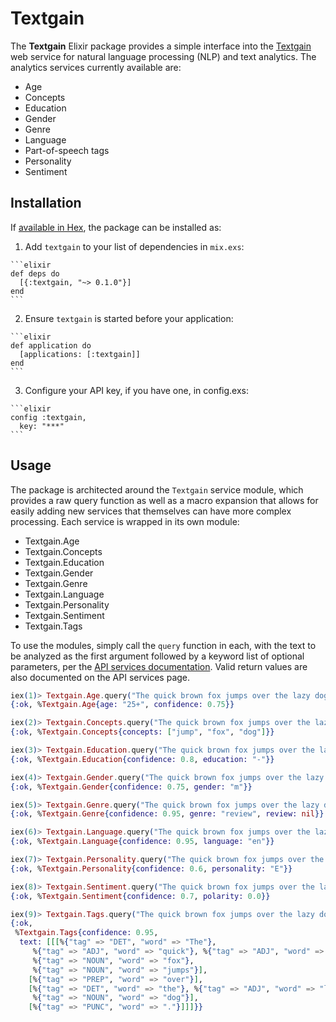 # Textgain

The **Textgain** Elixir package provides a simple interface into the [Textgain](https://www.textgain.com/) web service for natural language processing (NLP) and text analytics.  The analytics services currently available are:
 
* Age
* Concepts
* Education
* Gender
* Genre
* Language
* Part-of-speech tags
* Personality
* Sentiment

## Installation

If [available in Hex](https://hex.pm/docs/publish), the package can be installed as:

  1. Add `textgain` to your list of dependencies in `mix.exs`:

    ```elixir
    def deps do
      [{:textgain, "~> 0.1.0"}]
    end
    ```

  2. Ensure `textgain` is started before your application:

    ```elixir
    def application do
      [applications: [:textgain]]
    end
    ```

  3. Configure your API key, if you have one, in config.exs:
  
    ```elixir
    config :textgain,
      key: "***"
    ```

## Usage

The package is architected around the `Textgain` service module, which provides a raw query function as well as a macro expansion that allows for easily adding new services that themselves can have more complex processing.  Each service is wrapped in its own module:

* Textgain.Age
* Textgain.Concepts
* Textgain.Education
* Textgain.Gender
* Textgain.Genre
* Textgain.Language
* Textgain.Personality
* Textgain.Sentiment
* Textgain.Tags

To use the modules, simply call the ```query``` function in each, with the text to be analyzed as the first argument followed by a keyword list of optional parameters, per the [API services documentation](https://www.textgain.com/api).  Valid return values are also documented on the API services page.

```elixir
iex(1)> Textgain.Age.query("The quick brown fox jumps over the lazy dog.")
{:ok, %Textgain.Age{age: "25+", confidence: 0.75}}

iex(2)> Textgain.Concepts.query("The quick brown fox jumps over the lazy dog.")
{:ok, %Textgain.Concepts{concepts: ["jump", "fox", "dog"]}}

iex(3)> Textgain.Education.query("The quick brown fox jumps over the lazy dog.")
{:ok, %Textgain.Education{confidence: 0.8, education: "-"}}

iex(4)> Textgain.Gender.query("The quick brown fox jumps over the lazy dog.")
{:ok, %Textgain.Gender{confidence: 0.75, gender: "m"}}

iex(5)> Textgain.Genre.query("The quick brown fox jumps over the lazy dog.")
{:ok, %Textgain.Genre{confidence: 0.95, genre: "review", review: nil}}

iex(6)> Textgain.Language.query("The quick brown fox jumps over the lazy dog.")
{:ok, %Textgain.Language{confidence: 0.95, language: "en"}}

iex(7)> Textgain.Personality.query("The quick brown fox jumps over the lazy dog.")
{:ok, %Textgain.Personality{confidence: 0.6, personality: "E"}}

iex(8)> Textgain.Sentiment.query("The quick brown fox jumps over the lazy dog.")
{:ok, %Textgain.Sentiment{confidence: 0.7, polarity: 0.0}}

iex(9)> Textgain.Tags.query("The quick brown fox jumps over the lazy dog.")
{:ok,
 %Textgain.Tags{confidence: 0.95,
  text: [[[%{"tag" => "DET", "word" => "The"},
     %{"tag" => "ADJ", "word" => "quick"}, %{"tag" => "ADJ", "word" => "brown"},
     %{"tag" => "NOUN", "word" => "fox"},
     %{"tag" => "NOUN", "word" => "jumps"}],
    [%{"tag" => "PREP", "word" => "over"}],
    [%{"tag" => "DET", "word" => "the"}, %{"tag" => "ADJ", "word" => "lazy"},
     %{"tag" => "NOUN", "word" => "dog"}],
    [%{"tag" => "PUNC", "word" => "."}]]]}}
```
